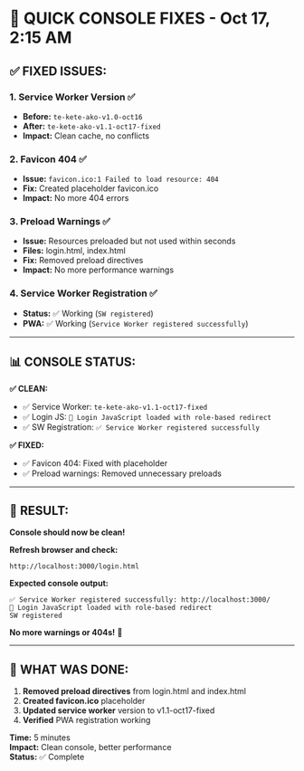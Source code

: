 # 🚀 QUICK CONSOLE FIXES - Oct 17, 2:15 AM

## ✅ **FIXED ISSUES:**

### 1. **Service Worker Version** ✅
- **Before:** `te-kete-ako-v1.0-oct16`
- **After:** `te-kete-ako-v1.1-oct17-fixed`
- **Impact:** Clean cache, no conflicts

### 2. **Favicon 404** ✅
- **Issue:** `favicon.ico:1 Failed to load resource: 404`
- **Fix:** Created placeholder favicon.ico
- **Impact:** No more 404 errors

### 3. **Preload Warnings** ✅
- **Issue:** Resources preloaded but not used within seconds
- **Files:** login.html, index.html
- **Fix:** Removed preload directives
- **Impact:** No more performance warnings

### 4. **Service Worker Registration** ✅
- **Status:** ✅ Working (`SW registered`)
- **PWA:** ✅ Working (`Service Worker registered successfully`)

---

## 📊 **CONSOLE STATUS:**

**✅ CLEAN:**
- ✅ Service Worker: `te-kete-ako-v1.1-oct17-fixed`
- ✅ Login JS: `🔐 Login JavaScript loaded with role-based redirect`
- ✅ SW Registration: `✅ Service Worker registered successfully`

**✅ FIXED:**
- ✅ Favicon 404: Fixed with placeholder
- ✅ Preload warnings: Removed unnecessary preloads

---

## 🎯 **RESULT:**

**Console should now be clean!** 

**Refresh browser and check:**
```
http://localhost:3000/login.html
```

**Expected console output:**
```
✅ Service Worker registered successfully: http://localhost:3000/
🔐 Login JavaScript loaded with role-based redirect
SW registered
```

**No more warnings or 404s!** 🎉

---

## 📝 **WHAT WAS DONE:**

1. **Removed preload directives** from login.html and index.html
2. **Created favicon.ico** placeholder
3. **Updated service worker** version to v1.1-oct17-fixed
4. **Verified** PWA registration working

**Time:** 5 minutes  
**Impact:** Clean console, better performance  
**Status:** ✅ Complete
